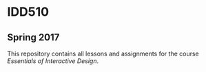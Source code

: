# IDD510
## Spring 2017

This repository contains all lessons and assignments for the course _Essentials of Interactive Design_.


